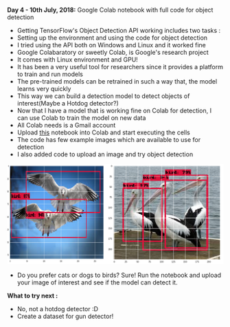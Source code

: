 **Day 4 - 10th July, 2018:** Google Colab notebook with full code for object detection    
* Getting TensorFlow's Object Detection API working includes two tasks :  
* Setting up the environment and using the code for object detection     
* I tried using the API both on Windows and Linux and it worked fine  
* Google Colabaratory or sweetly Colab, is Google's research project  
* It comes with Linux environment and GPU!  
* It has been a very useful tool for researchers since it provides a platform to train and run models    
* The pre-trained models can be retrained in such a way that, the model learns very quickly    
* This way we can build a detection model to detect objects of interest(Maybe a Hotdog detector?)
* Now that I have a model that is working fine on Colab for detection, I can use Colab to train the model on new data      
* All Colab needs is a Gmail account  
* Upload [this](https://github.com/theimgclist/100DaysOfMLCode/blob/master/Day4/ObjectDetectionOnColab.ipynb) notebook into Colab and start executing the cells   
* The code has few example images which are available to use for detection  
* I also added code to upload an image and try object detection  

<p><img src="https://raw.githubusercontent.com/theimgclist/100DaysOfMLCode/master/images/birds.png"/></p>  

* Do you prefer cats or dogs to birds? Sure! Run the notebook and upload your image of interest and see if the model can detect it.    

**What to try next :**  
* No, not a hotdog detector :D 
* Create a dataset for gun detector!
